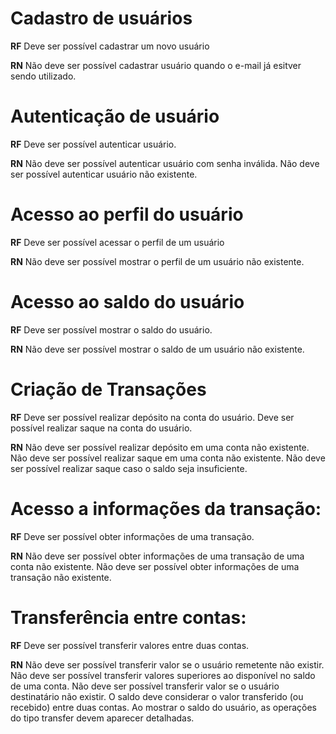 # Cadastro de usuários
**RF**
Deve ser possível cadastrar um novo usuário

**RN**
Não deve ser possível cadastrar usuário quando o e-mail já esitver sendo utilizado.


# Autenticação de usuário
**RF**
Deve ser possível autenticar usuário.

**RN**
Não deve ser possível autenticar usuário com senha inválida.
Não deve ser possível autenticar usuário não existente.

# Acesso ao perfil do usuário
**RF**
Deve ser possível acessar o perfil de um usuário

**RN**
Não deve ser possível mostrar o perfil de um usuário não existente.

# Acesso ao saldo do usuário
**RF**
Deve ser possível mostrar o saldo do usuário.

**RN**
Não deve ser possível mostrar o saldo de um usuário não existente.

# Criação de Transações
**RF**
Deve ser possível realizar depósito na conta do usuário.
Deve ser possível realizar saque na conta do usuário.


**RN**
Não deve ser possível realizar depósito em uma conta não existente.
Não deve ser possível realizar saque em uma conta não existente.
Não deve ser possível realizar saque caso o saldo seja insuficiente.


# Acesso a informações da transação:
**RF**
Deve ser possível obter informações de uma transação.

**RN**
Não deve ser possível obter informações de uma transação de uma conta não existente.
Não deve ser possível obter informações de uma transação não existente.


# Transferência entre contas:
**RF**
Deve ser possível transferir valores entre duas contas.

**RN**
Não deve ser possível transferir valor se o usuário remetente não existir.
Não deve ser possível transferir valores superiores ao disponível no saldo de uma conta.
Não deve ser possível transferir valor se o usuário destinatário não existir.
O saldo deve considerar o valor transferido (ou recebido) entre duas contas.
Ao mostrar o saldo do usuário, as operações do tipo transfer devem aparecer detalhadas.

